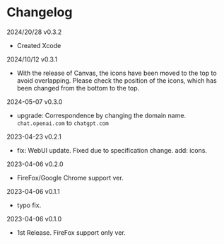 # Changelog
2024/20/28  v0.3.2

- Created Xcode

2024/10/12  v0.3.1

- With the release of Canvas, the icons have been moved to the top to avoid overlapping.
  Please check the position of the icons, which has been changed from the bottom to the top.

2024-05-07  v0.3.0

- upgrade: Correspondence by changing the domain name. `chat.openai.com` to `chatgpt.com`

2023-04-23  v0.2.1

- fix: WebUI update. Fixed due to specification change.
  add: icons.

2023-04-06  v0.2.0

- FireFox/Google Chrome support ver.

2023-04-06  v0.1.1

- typo fix.

2023-04-06  v0.1.0

- 1st Release. FireFox support only ver.
